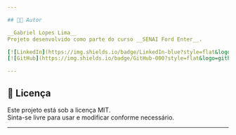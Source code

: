 ```yaml
---

## 👨‍💻 Autor

__Gabriel Lopes Lima__  
Projeto desenvolvido como parte do curso __SENAI Ford Enter__.

[![LinkedIn](https://img.shields.io/badge/LinkedIn-blue?style=flat&logo=linkedin)](https://www.linkedin.com/in/seu-perfil)  
[![GitHub](https://img.shields.io/badge/GitHub-000?style=flat&logo=github&logoColor=white)](https://github.com/seu-usuario)

---
```


## 📝 Licença

Este projeto está sob a licença MIT.  
Sinta-se livre para usar e modificar conforme necessário.

---
